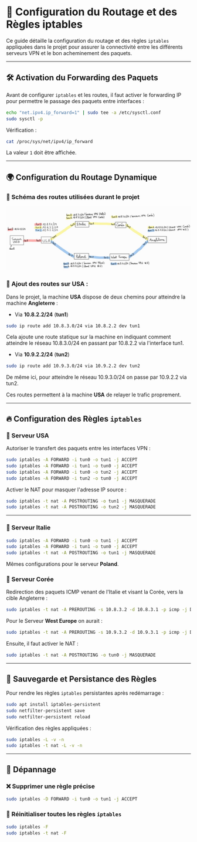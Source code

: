 # 📡 Configuration du Routage et des Règles iptables

Ce guide détaille la configuration du routage et des règles `iptables` appliquées dans le projet pour assurer la connectivité entre les différents serveurs VPN et le bon acheminement des paquets.

---

## 🛠 Activation du Forwarding des Paquets

Avant de configurer `iptables` et les routes, il faut activer le forwarding IP pour permettre le passage des paquets entre interfaces :

```sh
echo "net.ipv4.ip_forward=1" | sudo tee -a /etc/sysctl.conf
sudo sysctl -p
```

Vérification :

```sh
cat /proc/sys/net/ipv4/ip_forward
```

La valeur `1` doit être affichée.

---

## 🌍 Configuration du Routage Dynamique

### 🔹 Schéma des routes utilisées durant le projet

![Visualisation des routes](img/schema_config.jpg)

### 📌 Ajout des routes sur **USA** :

Dans le projet, la machine **USA** dispose de deux chemins pour atteindre la machine **Angleterre** :

- Via **10.8.2.2/24** (**tun1**)

```sh
sudo ip route add 10.8.3.0/24 via 10.8.2.2 dev tun1
```

Cela ajoute une route statique sur la machine en indiquant comment atteindre le réseau 10.8.3.0/24 en passant par 10.8.2.2 via l'interface tun1.

- Via **10.9.2.2/24** (**tun2**)

```sh
sudo ip route add 10.9.3.0/24 via 10.9.2.2 dev tun2
```

De même ici, pour atteindre le réseau 10.9.3.0/24 on passe par 10.9.2.2 via tun2.

Ces routes permettent à la machine **USA** de relayer le trafic proprement.

---

## 🔥 Configuration des Règles `iptables`

### 🔹 Serveur **USA**

Autoriser le transfert des paquets entre les interfaces VPN :

```sh
sudo iptables -A FORWARD -i tun0 -o tun1 -j ACCEPT
sudo iptables -A FORWARD -i tun1 -o tun0 -j ACCEPT
sudo iptables -A FORWARD -i tun0 -o tun2 -j ACCEPT
sudo iptables -A FORWARD -i tun2 -o tun0 -j ACCEPT
```

Activer le NAT pour masquer l'adresse IP source :

```sh
sudo iptables -t nat -A POSTROUTING -o tun1 -j MASQUERADE
sudo iptables -t nat -A POSTROUTING -o tun2 -j MASQUERADE
```

---

### 🔹 Serveur **Italie**

```sh
sudo iptables -A FORWARD -i tun0 -o tun1 -j ACCEPT
sudo iptables -A FORWARD -i tun1 -o tun0 -j ACCEPT
sudo iptables -t nat -A POSTROUTING -o tun1 -j MASQUERADE
```

Mêmes configurations pour le serveur **Poland**.

### 🔹 Serveur **Corée**

Redirection des paquets ICMP venant de l'Italie et visant la Corée, vers la cible Angleterre :

```sh
sudo iptables -t nat -A PREROUTING -s 10.8.3.2 -d 10.8.3.1 -p icmp -j DNAT --to-destination 10.8.3.3
```

Pour le Serveur **West Europe** on aurait :

```sh
sudo iptables -t nat -A PREROUTING -s 10.9.3.2 -d 10.9.3.1 -p icmp -j DNAT --to-destination 10.9.3.3
```

Ensuite, il faut activer le NAT :

```sh
sudo iptables -t nat -A POSTROUTING -o tun0 -j MASQUERADE
```

---

## 🔄 Sauvegarde et Persistance des Règles

Pour rendre les règles `iptables` persistantes après redémarrage :

```sh
sudo apt install iptables-persistent
sudo netfilter-persistent save
sudo netfilter-persistent reload
```

Vérification des règles appliquées :

```sh
sudo iptables -L -v -n
sudo iptables -t nat -L -v -n
```

---

## 🔧 Dépannage

### ❌ Supprimer une règle précise

```sh
sudo iptables -D FORWARD -i tun0 -o tun1 -j ACCEPT
```

### 🔄 Réinitialiser toutes les règles `iptables`

```sh
sudo iptables -F
sudo iptables -t nat -F
```
